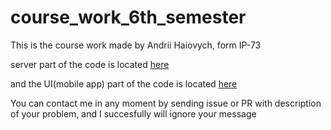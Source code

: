 # course_work_6th_semester

This is the course work made by Andrii Haiovych, form IP-73

server part of the code is located [here](https://github.com/zanaviska/arcanoid_server)

and the UI(mobile app) part of the code is located [here](https://github.com/zanaviska/arcanoid)

You can contact me in any moment by sending issue or PR with description of your problem, and I succesfully will ignore your message
